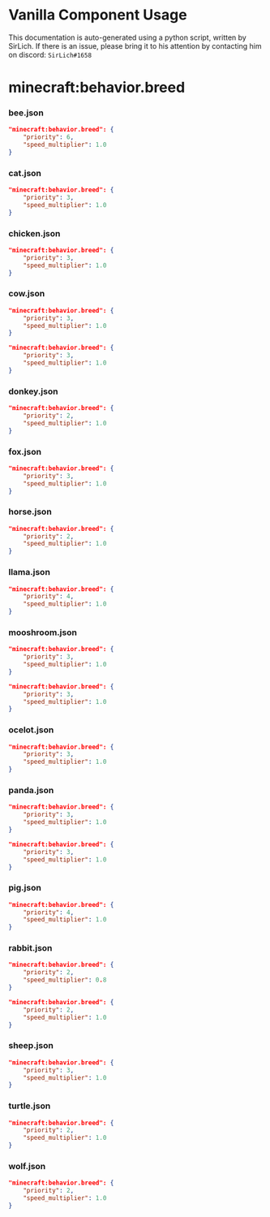 # Vanilla Component Usage
This documentation is auto-generated using a python script, written by SirLich. If there is an issue, please bring it to his attention by contacting him on discord: `SirLich#1658`

# minecraft:behavior.breed
### bee.json
```JSON
"minecraft:behavior.breed": {
    "priority": 6,
    "speed_multiplier": 1.0
}
```

### cat.json
```JSON
"minecraft:behavior.breed": {
    "priority": 3,
    "speed_multiplier": 1.0
}
```

### chicken.json
```JSON
"minecraft:behavior.breed": {
    "priority": 3,
    "speed_multiplier": 1.0
}
```

### cow.json
```JSON
"minecraft:behavior.breed": {
    "priority": 3,
    "speed_multiplier": 1.0
}
```

```JSON
"minecraft:behavior.breed": {
    "priority": 3,
    "speed_multiplier": 1.0
}
```

### donkey.json
```JSON
"minecraft:behavior.breed": {
    "priority": 2,
    "speed_multiplier": 1.0
}
```

### fox.json
```JSON
"minecraft:behavior.breed": {
    "priority": 3,
    "speed_multiplier": 1.0
}
```

### horse.json
```JSON
"minecraft:behavior.breed": {
    "priority": 2,
    "speed_multiplier": 1.0
}
```

### llama.json
```JSON
"minecraft:behavior.breed": {
    "priority": 4,
    "speed_multiplier": 1.0
}
```

### mooshroom.json
```JSON
"minecraft:behavior.breed": {
    "priority": 3,
    "speed_multiplier": 1.0
}
```

```JSON
"minecraft:behavior.breed": {
    "priority": 3,
    "speed_multiplier": 1.0
}
```

### ocelot.json
```JSON
"minecraft:behavior.breed": {
    "priority": 3,
    "speed_multiplier": 1.0
}
```

### panda.json
```JSON
"minecraft:behavior.breed": {
    "priority": 3,
    "speed_multiplier": 1.0
}
```

```JSON
"minecraft:behavior.breed": {
    "priority": 3,
    "speed_multiplier": 1.0
}
```

### pig.json
```JSON
"minecraft:behavior.breed": {
    "priority": 4,
    "speed_multiplier": 1.0
}
```

### rabbit.json
```JSON
"minecraft:behavior.breed": {
    "priority": 2,
    "speed_multiplier": 0.8
}
```

```JSON
"minecraft:behavior.breed": {
    "priority": 2,
    "speed_multiplier": 1.0
}
```

### sheep.json
```JSON
"minecraft:behavior.breed": {
    "priority": 3,
    "speed_multiplier": 1.0
}
```

### turtle.json
```JSON
"minecraft:behavior.breed": {
    "priority": 2,
    "speed_multiplier": 1.0
}
```

### wolf.json
```JSON
"minecraft:behavior.breed": {
    "priority": 2,
    "speed_multiplier": 1.0
}
```


